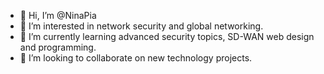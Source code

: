 - 👋 Hi, I’m @NinaPia
- 👀 I’m interested in network security and global networking.
- 🌱 I’m currently learning advanced security topics, SD-WAN web design and programming.
- 💞️ I’m looking to collaborate on new technology projects.


<!---
NinaPia/NinaPia is a ✨ special ✨ repository because its `README.md` (this file) appears on your GitHub profile.
You can click the Preview link to take a look at your changes.
--->
